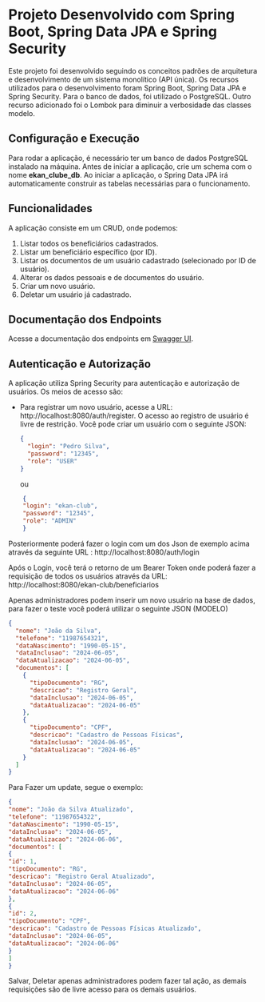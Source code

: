 # Projeto Desenvolvido com Spring Boot, Spring Data JPA e Spring Security

Este projeto foi desenvolvido seguindo os conceitos padrões de arquitetura e desenvolvimento de um sistema monolítico (API única). Os recursos utilizados para o desenvolvimento foram Spring Boot, Spring Data JPA e Spring Security. Para o banco de dados, foi utilizado o PostgreSQL. Outro recurso adicionado foi o Lombok para diminuir a verbosidade das classes modelo.

## Configuração e Execução

Para rodar a aplicação, é necessário ter um banco de dados PostgreSQL instalado na máquina. Antes de iniciar a aplicação, crie um schema com o nome **ekan_clube_db**. Ao iniciar a aplicação, o Spring Data JPA irá automaticamente construir as tabelas necessárias para o funcionamento.

## Funcionalidades

A aplicação consiste em um CRUD, onde podemos:

1. Listar todos os beneficiários cadastrados.
2. Listar um beneficiário específico (por ID).
3. Listar os documentos de um usuário cadastrado (selecionado por ID de usuário).
4. Alterar os dados pessoais e de documentos do usuário.
5. Criar um novo usuário.
6. Deletar um usuário já cadastrado.

## Documentação dos Endpoints

Acesse a documentação dos endpoints em [Swagger UI](http://localhost:8080/swagger-ui/index.html#/).

## Autenticação e Autorização
A aplicação utiliza Spring Security para autenticação e autorização de usuários. Os meios de acesso são:

- Para registrar um novo usuário, acesse a URL: http://localhost:8080/auth/register. O acesso ao registro de usuário é livre de restrição. Você pode criar um usuário com o seguinte JSON:
  ```json
  {
    "login": "Pedro Silva",
    "password": "12345",
    "role": "USER"
  }
  ```
  ou 
```json
    {
    "login": "ekan-club",
    "password": "12345",
    "role": "ADMIN"
    }
  ```

 Posteriormente poderá fazer o login com um dos  Json de exemplo acima através da seguinte URL : http://localhost:8080/auth/login
 
Após o Login, você terá o retorno de um Bearer Token onde poderá fazer a requisição de todos os usuários através da URL: http://localhost:8080/ekan-club/beneficiarios

Apenas administradores podem inserir um novo usuário na base de dados, para fazer o teste você poderá utilizar o seguinte JSON (MODELO)

```json
{
  "nome": "João da Silva",
  "telefone": "11987654321",
  "dataNascimento": "1990-05-15",
  "dataInclusao": "2024-06-05",
  "dataAtualizacao": "2024-06-05",
  "documentos": [
    {
      "tipoDocumento": "RG",
      "descricao": "Registro Geral",
      "dataInclusao": "2024-06-05",
      "dataAtualizacao": "2024-06-05"
    },
    {
      "tipoDocumento": "CPF",
      "descricao": "Cadastro de Pessoas Físicas",
      "dataInclusao": "2024-06-05",
      "dataAtualizacao": "2024-06-05"
    }
  ]
}
```


Para Fazer um update, segue o exemplo:

```json
{
"nome": "João da Silva Atualizado",
"telefone": "11987654322",
"dataNascimento": "1990-05-15",
"dataInclusao": "2024-06-05",
"dataAtualizacao": "2024-06-06",
"documentos": [
{
"id": 1,
"tipoDocumento": "RG",
"descricao": "Registro Geral Atualizado",
"dataInclusao": "2024-06-05",
"dataAtualizacao": "2024-06-06"
},
{
"id": 2,
"tipoDocumento": "CPF",
"descricao": "Cadastro de Pessoas Físicas Atualizado",
"dataInclusao": "2024-06-05",
"dataAtualizacao": "2024-06-06"
}
]
}
```

Salvar, Deletar apenas administradores podem fazer tal ação, as demais requisições são de livre acesso para os demais usuários.










    

